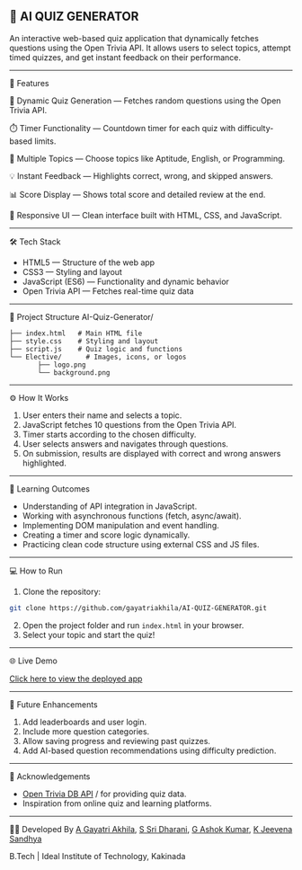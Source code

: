🧠 AI QUIZ GENERATOR
-
An interactive web-based quiz application that dynamically fetches questions using the Open Trivia API.
It allows users to select topics, attempt timed quizzes, and get instant feedback on their performance.

---
🚀 Features

🎯 Dynamic Quiz Generation — Fetches random questions using the Open Trivia API.

⏱️ Timer Functionality — Countdown timer for each quiz with difficulty-based limits.

🧩 Multiple Topics — Choose topics like Aptitude, English, or Programming.

💡 Instant Feedback — Highlights correct, wrong, and skipped answers.

📊 Score Display — Shows total score and detailed review at the end.

🎨 Responsive UI — Clean interface built with HTML, CSS, and JavaScript.
 
 ---

🛠️ Tech Stack

- HTML5 — Structure of the web app
- CSS3 — Styling and layout
- JavaScript (ES6) — Functionality and dynamic behavior
- Open Trivia API — Fetches real-time quiz data

---

📂 Project Structure
AI-Quiz-Generator/

    ├── index.html   # Main HTML file
    ├── style.css    # Styling and layout
    ├── script.js    # Quiz logic and functions
    └── Elective/      # Images, icons, or logos
           ├── logo.png
           └── background.png
---

⚙️ How It Works

1. User enters their name and selects a topic.
2. JavaScript fetches 10 questions from the Open Trivia API.
3. Timer starts according to the chosen difficulty.
4. User selects answers and navigates through questions.
5. On submission, results are displayed with correct and wrong answers highlighted.

---

🧠 Learning Outcomes

- Understanding of API integration in JavaScript.
- Working with asynchronous functions (fetch, async/await).
- Implementing DOM manipulation and event handling.
- Creating a timer and score logic dynamically.
- Practicing clean code structure using external CSS and JS files.

---

💻 How to Run

1. Clone the repository:

```bash
git clone https://github.com/gayatriakhila/AI-QUIZ-GENERATOR.git
```
2. Open the project folder and run `index.html` in your browser.
3. Select your topic and start the quiz!

---
🌐 Live Demo  

[Click here to view the deployed app](https://gayatriakhila.github.io/AI-QUIZ-GENERATOR/)

---
🌟 Future Enhancements

1. Add leaderboards and user login.
2. Include more question categories.
3. Allow saving progress and reviewing past quizzes.
4. Add AI-based question recommendations using difficulty prediction.

---
🤝 Acknowledgements

- [Open Trivia DB API](https://opentdb.com/) / for providing quiz data.
- Inspiration from online quiz and learning platforms.

---
🧑‍💻 Developed By
[A Gayatri Akhila](https://github.com/gayatriakhila),
[S Sri Dharani](https://github.com/dharani046),
[G Ashok Kumar](https://github.com/ashokku-mar36),
[K Jeevena Sandhya](https://github.com/sandhyakakada33-cloud)

B.Tech | Ideal Institute of Technology, Kakinada
